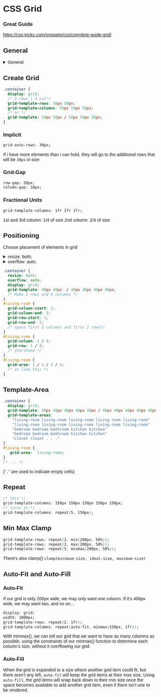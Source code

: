 # CSS Grid

### Great Guide
https://css-tricks.com/snippets/css/complete-guide-grid/

## General 

<details>
<summary>General</summary>

```html
<div class="container" id="<specific grid>">
    <div class="d1">1</div>
    <div class="d2">2</div>
    <div class="d3">3</div>
    <div class="d4">4</div>
    <div class="d5">5</div>
</div>
```
```css
.container{
    display: grid;
    /* or */
    display: inline-grid;
}
```

<!DOCTYPE html>
<html>
<head>
  <meta charset="UTF-8">
	<meta name="viewport" content="width=device-width, initial-scale=1.0">
	<title>Grid - CSS</title>
  <!-- Google Fonts -->
	<link rel="preconnect" href="https://fonts.gstatic.com">
  <link href="https://fonts.googleapis.com/css2?family=Montserrat:ital,wght@0,300;0,500;0,700;1,500&display=swap" rel="stylesheet">


  <style>
* {
  box-sizing: border-box;
}

body {
  font-family: Arial;
  padding: 10px;
  margin:0;
}

main{
  padding:40px;
}

.example{
  margin:10px;
}


.d1{background:LightSkyBlue;}
.d2{background:LightSalmon;}
.d3{background:PaleTurquoise;}
.d4{background:LightPink;}
.d5{background:PaleGreen;}


/*GRID*/


/*DISPLAY GRID*/
.container{
    font-size: 40px;
    width: 100%;
    background: #4f4d48;
    display: grid;
    color:rgb(156, 141, 141);
    padding:5px;
}
.generic-grid{
  grid-template-columns: 50px 50px 50px;
  grid-template-rows: 50px 50px;
  grid-gap:20px 20px;
}


/*GRID TEMPLATE COLUMNS*/
#c1{grid-template-columns: 30px 30px;}
#c1-2{grid-template-columns: 200px auto 10%;}
#c1-3{grid-template-columns: 200px 2fr 10% 1fr 2fr;}

/*GRID TEMPLATE ROWS*/
#c2{
  grid-template-columns: 50px 50px 50px 50px 50px;
  grid-template-rows: 80px;
}
#c2-2{
  grid-template-columns: 50px 50px 50px;
  grid-template-rows: 65px auto;
}


/*GRID TEMPLATE ROWS*/
#c3{grid-gap:20px 30px;}


/*GRID COLUMN/ROW*/
#e4{grid-column:2/4; font-size:10px;}
#e4-2{grid-row:2/5; font-size:10px;}


/*JUSTIFY SELF*/
.c5{grid-template-columns: 1fr 1fr 1fr; grid-template-rows: 1fr 1fr 1fr;}
#e5{justify-self:center;}
#e5-2{justify-self:end;}

/*JUSTIFY ITEMS*/
.c6{justify-items:center;}


/*GRID TEMPLATE AREA*/
.c7{
  grid-template-areas:
      "header header header"
      "advert content content"
      "footer footer footer";
}
#e7{grid-area:header;}
#e7-2{grid-area:content;}


/*REPEAT*/
/*repeat 3 times 1fr == 1fr 1fr 1fr*/
.c8{grid-template-columns: repeat(3,1fr);}

/*MINMAX*/
.c9{grid-template-columns: repeat(3, minmax(150px,300px));}


/*AUTOFILL*/
.c10{grid-template-columns: repeat(auto-fill, minmax(150px, 1fr))}


/*AUTOFIT*/
.c11{grid-template-columns: repeat(auto-fit, minmax(150px, 1fr))}


/*WITH MEDIA QUERIES*/
#e12-1{grid-area: header;}
#e12-2{grid-area: advert;}
#e12-3{grid-area: content;}
#e12-4{grid-area: footer;}
.c12{
  min-height: 300px;
  grid-template-columns: 1fr;
  grid-template-rows: 50px auto 1fr auto;
  grid-gap: 10px;
  grid-template-areas:
    "header"
    "advert"
    "content"
    "footer";
}
@media (min-width: 700px){
  .c12{
    grid-template-columns: auto 1fr;
    grid-template-rows: auto 1fr auto;
    grid-template-areas:
      "advert header"
      "advert content"
      "advert footer";
  }
}
@media (min-width: 900px){
  .c12{
    grid-template-areas:
      "header header"
      "advert content"
      "footer footer";
  }
}




  </style>

  
</head>
<body>


<main>

<h2 class="title">Display Grid</h2>
    <div class="container">
    <div class="d1">1</div>
    <div class="d2">2</div>
    <div class="d3">3</div>
    <div class="d4">4</div>
    <div class="d5">5</div>
</div>

<h2 class="title">Grid-Template-Columns</h2>
<h3>30px 30px</h3>
<div class="container" id="c1">
    <div class="d1">1</div>
    <div class="d2">2</div>
    <div class="d3">3</div>
    <div class="d4">4</div>
    <div class="d5">5</div>
</div>
<h4> > grid-template-columns: 30px 30px;</h4>

<h3>200px auto 10%</h3>
<div class="container" id="c1-2">
    <div class="d1">1</div>
    <div class="d2">2</div>
    <div class="d3">3</div>
    <div class="d4">4</div>
    <div class="d5">5</div>
</div>
<h4> > grid-template-columns: 200px auto 10%;</h4>

<h3>200px 2fr 10% 1fr 2fr</h3>
<div class="container" id="c1-3">
    <div class="d1">1</div>
    <div class="d2">2</div>
    <div class="d3">3</div>
    <div class="d4">4</div>
    <div class="d5">5</div>
</div>
<h4> > grid-template-columns: 200px 2fr 10% 1fr 2fr; </h4>

<h2 class="title">Grid-Template-Rows</h2>
<h3>80px</h3>
<div class="container" id="c2">
    <div class="d1">1</div>
    <div class="d2">2</div>
    <div class="d3">3</div>
    <div class="d4">4</div>
    <div class="d5">5</div>
</div>
<h4> > grid-template-columns: 50px 50px 50px 50px 50px;
<br> > grid-template-rows: 80px; </h4>

<h3>65px auto</h3>
<div class="container" id="c2-2">
    <div class="d1">1</div>
    <div class="d2">2</div>
    <div class="d3">3</div>
    <div class="d4">4</div>
    <div class="d5">5</div>
</div>
<h4> >  grid-template-columns: 50px 50px 50px;
<br> >  grid-template-rows: 65px auto; </h4>

<h2 class="title">Grid Gap</h2>
<h3>20px 30px</h3>
<div class="container generic-grid" id="c3">
    <div class="d1">1</div>
    <div class="d2">2</div>
    <div class="d3">3</div>
    <div class="d4">4</div>
    <div class="d5">5</div>
</div>
<h4> > grid-gap:20px 30px; </h4>

<h2 class="title">Grid Column/Row</h2>
<h3>Grid Column</h3>
<div class="container generic-grid">
    <div class="d1">1</div>
    <div class="d2">2</div>
    <div class="d3">3</div>
    <div class="d4">4</div>
    <div class="d5" id="e4">5 grid-column: 2/4 (start verical line2 till line4)</div>
</div>
<h4> 5th div > grid-column:2/4; font-size:10px; </h4>

<h3>Grid Row</h3>
<div class="container generic-grid">
    <div class="d1">1</div>
    <div class="d2">2</div>
    <div class="d3">3</div>
    <div class="d4">4</div>
    <div class="d5" id="e4-2">5 grid-column: 2/5 (start horizontal line2 till line5)</div>
</div>
<h4> 5th div > grid-row:2/5; font-size:10px; </h4>


<h2 class="title">Justify Self</h2>
<h3>Center</h3>
<div class="container c5">
    <div class="d1">1</div>
    <div class="d2" id="e5">-2-</div>
    <div class="d3">3</div>
    <div class="d4">4</div>
    <div class="d5">5</div>
</div>
<h4> > grid-template-columns: 1fr 1fr 1fr
<br> > grid-template-rows: 1fr 1fr 1fr;
<br> 2nd div > justify-self:center; </h4>

<h3>End</h3>
<div class="container c5">
    <div class="d1">1</div>
    <div class="d2" id="e5-2">-2-</div>
    <div class="d3">3</div>
    <div class="d4">4</div>
    <div class="d5">5</div>
</div>
<h4> > grid-template-columns: 1fr 1fr 1fr
<br> > grid-template-rows: 1fr 1fr 1fr;
<br> 2nd div > justify-self:end; </h4>


   <h2 class="title">Justify Items</h2>
    <h3>Center</h3>
    <div class="container c5 c6">
      <div class="d1">1</div>
      <div class="d2">2</div>
      <div class="d3">3</div>
      <div class="d4">4</div>
      <div class="d5">5</div>
    </div>
<h4> > grid-template-columns: 1fr 1fr 1fr
<br> > grid-template-rows: 1fr 1fr 1fr;
<br> > justify-items:center; </h4>


   <h2 class="title">Grid Template Area</h2>
    <div class="container c5 c7">
      <div class="d1">1</div>
      <div class="d2" id="e7-2">2</div>
      <div class="d3">3</div>
      <div class="d4">4</div>
      <div class="d5" id="e7">5</div>
    </div>
<h4> > grid-template-columns: 1fr 1fr 1fr
<br> > grid-template-rows: 1fr 1fr 1fr;
<br> >   grid-template-areas: <br>
      "header header header" <br>
      "advert content content" <br>
      "footer footer footer"; <br>
<br> 2nd div > grid-area:content; 
<br> 5th div > grid-area:header; 
</h4>

   <h2 class="title">Repeat</h2>
    <div class="container c8">
      <div class="d1">1</div>
      <div class="d2">2</div>
      <div class="d3">3</div>
      <div class="d4">4</div>
      <div class="d5">5</div>
    </div>
<h4> > grid-template-columns: repeat(3,1fr); </h4>

   <h2 class="title">MinMax</h2>
   <h3>Change size of screen to see minmax effect<h3>
    <div class="container c9">
      <div class="d1">1</div>
      <div class="d2">2</div>
      <div class="d3">3</div>
      <div class="d4">4</div>
      <div class="d5">5</div>
    </div>
<h4> > grid-template-columns: repeat(3, minmax(150px,300px)); </h4>

<h2 class="title">AutoFill</h2>
<h3>Change size of screen to see autofill effect<h3>
<div class="container c10">
    <div class="d1">1</div>
    <div class="d2">2</div>
    <div class="d3">3</div>
    <div class="d4">4</div>
    <div class="d5">5</div>
</div>
<h4> > grid-template-columns: repeat(auto-fill, minmax(150px, 1fr)) </h4>

<h2 class="title">AutoFit</h2>
<h3>Change size of screen to see autofit effect<h3>
<div class="container c11">
    <div class="d1">1</div>
    <div class="d2">2</div>
    <div class="d3">3</div>
    <div class="d4">4</div>
    <div class="d5">5</div>
</div>
<h4> > grid-template-columns: repeat(auto-fit, minmax(150px, 1fr)) </h4>


<h2 class="title">With Media Queries</h2>
<h3>Change size of screen to see media query effect<h3>
<div class="container c12">
    <div class="d1" id="e12-1">header</div>
    <div class="d2" id="e12-2">advert</div>
    <div class="d3" id="e12-3">content</div>
    <div class="d4" id="e12-4">footer</div>
</div>
<h4> 
#e12-1{grid-area: header;} <br>
#e12-2{grid-area: advert;} <br>
#e12-3{grid-area: content;} <br>
#e12-4{grid-area: footer;} <br>
.c12{ <br>
  min-height: 300px; <br>
  grid-template-columns: 1fr; <br>
  grid-template-rows: 50px auto 1fr auto; <br>
  grid-gap: 10px; <br>
  grid-template-areas: <br>
    "header" <br>
    "advert" <br>
    "content" <br>
    "footer"; <br>
} <br>
@media (min-width: 700px){ <br>
  .c12{ <br>
    grid-template-columns: auto 1fr; <br>
    grid-template-rows: auto 1fr auto; <br>
    grid-template-areas: <br>
      "advert header" <br>
      "advert content" <br>
      "advert footer"; <br>
  } <br>
} <br>
@media (min-width: 900px){ <br>
  .c12{ <br>
    grid-template-areas: <br>
      "header header" <br>
      "advert content" <br>
      "footer footer"; <br>
  } <br>
} <br>
</h4>

  </main>
  </body>
</html>

</details>

## Create Grid

```css
.container {
  display: grid;
  /* 2 rows | 3 col*/
  grid-template-rows: 50px 50px;
  grid-template-columns: 50px 50px 50px;
  /* or */
  grid-template: 50px 50px / 50px 50px 50px;
}
```

### Implicit
```css
grid-auto-rows: 30px;
```
If i have more elements than i can hold, they will go to the additional rows that will be ```30px``` in size

### Grid-Gap
```css
row-gap: 20px;
column-gap: 10px;
```

### Fractional Units

```css
grid-template-columns: 1fr 2fr 1fr;
```
1st and 3rd column: 1/4 of size
2nd column: 2/4 of size



## Positioning

Choose placement of elements in grid

<details>
<summary>resize: both;</summary>
allows the user to resize the container by clicking and dragging from the bottom right corner

</details>
<details>
<summary>overflow: auto;</summary>
enable scrolling if we resize the container to be smaller than our grid can accommodate

</details>

```css
.container {
  resize: both;
  overflow: auto;
  display: grid;
  grid-template: 40px 40px  / 40px 40px 40px 40px;
  /* Make 2 rows and 4 columns */
}
#living-room {
  grid-column-start: 1;
  grid-column-end: 3;
  grid-row-start: 1;
  grid-row-end: 2;
  /* spans first 3 columns and first 2 rows*/
}
#living-room {
  grid-column: 1 / 3;
  grid-row: 1 / 2;
  /* shorthand */
}
#living-room {
  grid-area: 1 / 1 / 3 / 2;
  /* or like this */
}
```

## Template-Area

```css
.container {
  display: grid;
  grid-template: 40px 40px 40px 40px 40px / 40px 40px 40px 40px 40px; 
  grid-template-areas:
    "living-room living-room living-room living-room living-room"
    "living-room living-room living-room living-room living-room"
    "bedroom bedroom bathroom kitchen kitchen"
    "bedroom bedroom bathroom kitchen kitchen"
    "closet closet . . ."    
}
#living-room {
   grid-area:  living-room;
}
/* ... */
```
("```.```" are used to indicate empty cells)

## Repeat

```css
/* this */
grid-template-columns: 150px 150px 150px 150px 150px;
/* turns to */
grid-template-columns: repeat(5, 150px);
```

## Min Max Clamp
```css
grid-template-rows: repeat(2, min(200px, 50%));
grid-template-rows: repeat(2, max(200px, 50%));
grid-template-rows: repeat(5, minmax(200px, 50%));
```
There's also clamp()
```clamp(minimum-size, ideal-size, maximum-size)```

## Auto-Fit and Auto-Fill

### Auto-Fit
If our grid is only 200px wide, we may only want one column. If it’s 400px wide, we may want two, and so on...
```css
display: grid;
width: 1000px;
grid-template-rows: repeat(2, 1fr);
grid-template-columns: repeat(auto-fit, minmax(150px, 1fr));
```
With minmax(), we can tell our grid that we want to have as many columns as possible, using the constraints of our minmax() function to determine each column’s size, without it overflowing our grid.

### Auto-Fill
When the grid is expanded to a size where another grid item could fit, but there aren’t any left, ```auto-fit``` will keep the grid items at their max size. Using ```auto-fill```, the grid items will snap back down to their min size once the space becomes available to add another grid item, even if there isn’t one to be rendered.






